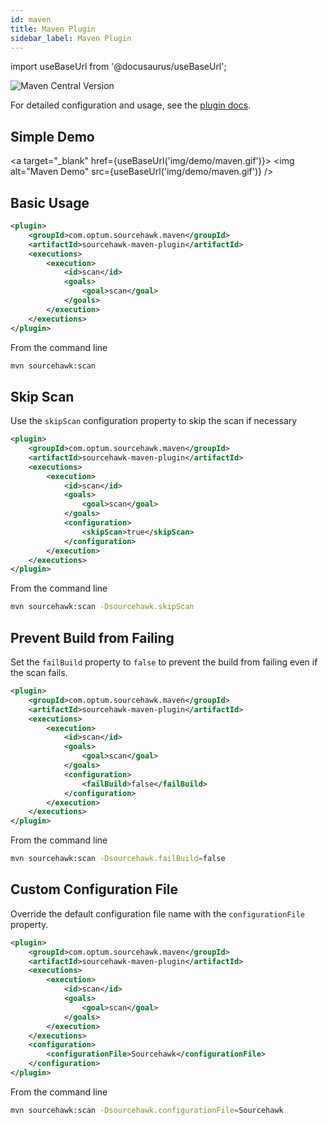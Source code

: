 ```yaml
---
id: maven
title: Maven Plugin
sidebar_label: Maven Plugin
---
```


import useBaseUrl from '@docusaurus/useBaseUrl';

![Maven Central Version](https://img.shields.io/maven-central/v/com.optum.sourcehawk.maven/sourcehawk-maven-plugin.svg?label=Maven%20Central)

For detailed configuration and usage, see the [plugin docs](https://optum.github.io/sourcehawk-maven).

## Simple Demo

<a target="_blank" href={useBaseUrl('img/demo/maven.gif')}>
    <img alt="Maven Demo" src={useBaseUrl('img/demo/maven.gif')} />
</a>

## Basic Usage

```xml
<plugin>
    <groupId>com.optum.sourcehawk.maven</groupId>
    <artifactId>sourcehawk-maven-plugin</artifactId>
    <executions>
        <execution>
            <id>scan</id>
            <goals>
                <goal>scan</goal>
            </goals>
        </execution>
    </executions>
</plugin>
```

From the command line

```sh
mvn sourcehawk:scan
```

## Skip Scan

Use the `skipScan` configuration property to skip the scan if necessary

```xml
<plugin>
    <groupId>com.optum.sourcehawk.maven</groupId>
    <artifactId>sourcehawk-maven-plugin</artifactId>
    <executions>
        <execution>
            <id>scan</id>
            <goals>
                <goal>scan</goal>
            </goals>
            <configuration>
                <skipScan>true</skipScan>
            </configuration>
        </execution>
    </executions>
</plugin>
```

From the command line

```sh
mvn sourcehawk:scan -Dsourcehawk.skipScan
```

## Prevent Build from Failing

Set the `failBuild` property to `false` to prevent the build from failing even if the scan fails.

```xml
<plugin>
    <groupId>com.optum.sourcehawk.maven</groupId>
    <artifactId>sourcehawk-maven-plugin</artifactId>
    <executions>
        <execution>
            <id>scan</id>
            <goals>
                <goal>scan</goal>
            </goals>
            <configuration>
                <failBuild>false</failBuild>
            </configuration>
        </execution>
    </executions>
</plugin>
```

From the command line

```sh
mvn sourcehawk:scan -Dsourcehawk.failBuild=false
```

## Custom Configuration File

Override the default configuration file name with the `configurationFile` property.

```xml
<plugin>
    <groupId>com.optum.sourcehawk.maven</groupId>
    <artifactId>sourcehawk-maven-plugin</artifactId>
    <executions>
        <execution>
            <id>scan</id>
            <goals>
                <goal>scan</goal>
            </goals>
        </execution>
    </executions>
    <configuration>
        <configurationFile>Sourcehawk</configurationFile>
    </configuration>
</plugin>
```

From the command line

```sh
mvn sourcehawk:scan -Dsourcehawk.configurationFile=Sourcehawk
```